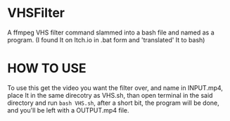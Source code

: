 # VHSFilter
A ffmpeg VHS filter command slammed into a bash file and named as a program. (I found It on Itch.io in .bat form and 'translated' It to bash)
# HOW TO USE
To use this get the video you want the filter over, and name in INPUT.mp4, place It in the same direcotry as VHS.sh, than open terminal in the said directory and run `bash VHS.sh`, after a short bit, the program will be done, and you'll be left with a OUTPUT.mp4 file.
